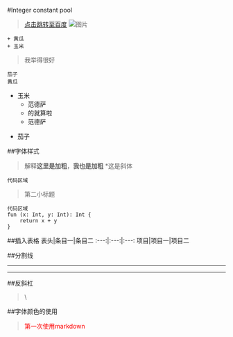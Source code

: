 #Integer constant pool
>[点击跳转至百度](http://www.baidu.com)
>![图片](https://upload-images.jianshu.io/upload_images/703764-605e3cc2ecb664f6.jpg?imageMogr2/auto-orient/strip%7CimageView2/2/w/1240)

	+ 黄瓜
	+ 玉米
>我举得很好

	茄子
	黄瓜
+ 玉米
	- 范德萨
	- 的就算啦
	- 范德萨
- 茄子

##字体样式
>解释**这里是加粗**，__我也是加粗__
>*这是斜体

	代码区域
>第二小标题

	代码区域
	fun (x: Int, y: Int): Int {
		return x + y
	}
##插入表格
表头|条目一|条目二
:---:|:---:|:---:
项目|项目一|项目二

##分割线
***
---

##反斜杠
>\\

##字体颜色的使用
><font color="red">第一次使用markdown</font>
	
